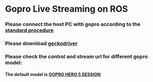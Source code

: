 # Gopro Live Streaming on ROS

### Please connect the host PC with gopro according to the [standard procedure](https://gopro.com/help/articles/block/How-to-Pair-the-Camera-with-the-GoPro-App)

### Please download [geckodriver](https://github.com/mozilla/geckodriver/releases)

### Please check the control and stream url for different gopro model:
#### The default model is [GOPRO HERO 5 SESSION](https://www.amazon.co.jp/GoPro-%E3%82%B4%E3%83%BC%E3%83%97%E3%83%AD-HERO-Session-CHDHS102JP2/dp/B01FLTEIXY/ref=asc_df_B01FLTEIXY/?tag=jpgo-22&linkCode=df0&hvadid=221818643417&hvpos=1o2&hvnetw=g&hvrand=11066676067767011111&hvpone=&hvptwo=&hvqmt=&hvdev=c&hvdvcmdl=&hvlocint=&hvlocphy=1009279&hvtargid=pla-440767994391&psc=1)
